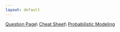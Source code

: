 ```yaml
---
layout: default
---
```


[Question Page](./question.md)\\
[Cheat Sheet](./cheat_sheet.md)\\
[Probabilistic Modeling](./probabilistic.md)
